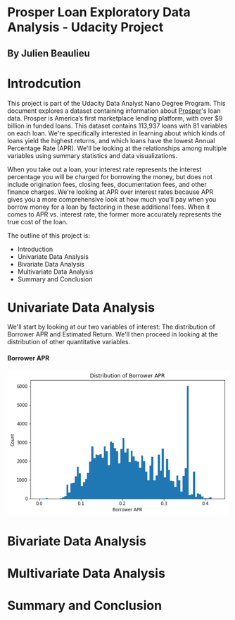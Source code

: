 # Prosper Loan Exploratory Data Analysis - Udacity Project

## By Julien Beaulieu


Introdcution
============

This project is part of the Udacity Data Analyst Nano Degree Program. This document explores a dataset containing information about <a href='https://www.prosper.com/'>Prosper</a>'s loan data. Prosper is America’s first
marketplace lending platform, with over $9 billion in funded loans.
This dataset contains 113,937 loans with 81 variables on each loan. We're specifically interested in learning about which kinds of loans yield the highest returns, and which loans have the lowest Annual Percentage Rate (APR). We'll be looking at the relationships among multiple variables using summary statistics and data visualizations. 

When you take out a loan, your interest rate represents the interest percentage you will be charged for borrowing the money, but does not include origination fees, closing fees, documentation fees, and other finance charges. 
We're looking at APR over interest rates because APR gives you a more comprehensive look at how much you’ll pay when you borrow money for a loan by factoring in these additional fees. When it comes to APR vs. interest rate, the former more accurately represents the true cost of the loan.

The outline of this project is:

-   Introduction
-   Univariate Data Analysis
-   Bivariate Data Analysis
-   Multivariate Data Analysis
-   Summary and Conclusion


Univariate Data Analysis
========================

We'll start by looking at our two variables of interest: The distribution of Borrower APR and Estimated Return. 
We'll then proceed in looking at the distribution of other quantitative variables. 

#### Borrower APR
![](/images/univariate_distribution_of_borrower_APR.png)


Bivariate Data Analysis
========================


Multivariate Data Analysis
========================

Summary and Conclusion
========================


